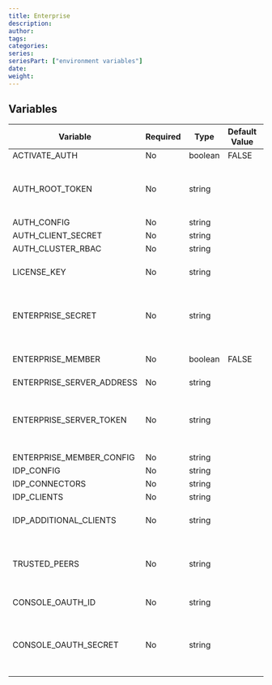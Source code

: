 ```yaml
---
title: Enterprise
description: 
author:
tags:
categories:
series: 
seriesPart: ["environment variables"]
date:
weight: 
---
```


## Variables

| Variable | Required | Type | Default Value | Description |
|---|---|---|---|---|
| ACTIVATE_AUTH | No | boolean | FALSE |  |
| AUTH_ROOT_TOKEN | No | string |  | The name of the secret used to pass the `rootToken` value via an existing Kubernetes secret. |
| AUTH_CONFIG | No | string |  |  |
| AUTH_CLIENT_SECRET | No | string |  |  |
| AUTH_CLUSTER_RBAC | No | string |  |  |
| LICENSE_KEY | No | string |  | The license key required to use enterprise Pachyderm. |
| ENTERPRISE_SECRET | No | string |  | The name of the secret used to pass the enterprise secret value via an existing Kubernetes secret. |
| ENTERPRISE_MEMBER | No | boolean | FALSE | The flag for whether or not a user has enterprise Pachyderm. |
| ENTERPRISE_SERVER_ADDRESS | No | string |  |  |
| ENTERPRISE_SERVER_TOKEN | No | string |  | The name of the secret used to pass the `enterpriseServerToken` value via an existing Kubernetes secret. |
| ENTERPRISE_MEMBER_CONFIG | No | string |  |  |
| IDP_CONFIG | No | string |  |  |
| IDP_CONNECTORS | No | string |  |  |
| IDP_CLIENTS | No | string |  |  |
| IDP_ADDITIONAL_CLIENTS | No | string |  | The list of clients for the cluster to recognize. |
| TRUSTED_PEERS | No | string |  | The list of identity services to recognize additional OIDC clients as trusted peers of pachd. |
| CONSOLE_OAUTH_ID | No | string |  | The Oauth ID for console. |
| CONSOLE_OAUTH_SECRET | No | string |  | The name of the secret used to pass the `OAUTH_CLIENT_SECRET` value via an existing Kubenetes secret. |